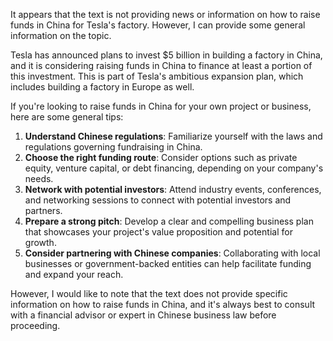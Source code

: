 It appears that the text is not providing news or information on how to raise funds in China for Tesla's factory. However, I can provide some general information on the topic.

Tesla has announced plans to invest $5 billion in building a factory in China, and it is considering raising funds in China to finance at least a portion of this investment. This is part of Tesla's ambitious expansion plan, which includes building a factory in Europe as well.

If you're looking to raise funds in China for your own project or business, here are some general tips:

1. **Understand Chinese regulations**: Familiarize yourself with the laws and regulations governing fundraising in China.
2. **Choose the right funding route**: Consider options such as private equity, venture capital, or debt financing, depending on your company's needs.
3. **Network with potential investors**: Attend industry events, conferences, and networking sessions to connect with potential investors and partners.
4. **Prepare a strong pitch**: Develop a clear and compelling business plan that showcases your project's value proposition and potential for growth.
5. **Consider partnering with Chinese companies**: Collaborating with local businesses or government-backed entities can help facilitate funding and expand your reach.

However, I would like to note that the text does not provide specific information on how to raise funds in China, and it's always best to consult with a financial advisor or expert in Chinese business law before proceeding.